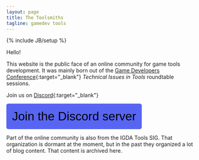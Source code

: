 ```yaml
---
layout: page
title: The Toolsmiths
tagline: gamedev tools
---
```

{% include JB/setup %}

Hello!

This website is the public face of an online community for game tools development. It was mainly born out of the [Game Developers Conference](https://gdconf.com){:target="_blank"} _Technical Issues in Tools_ roundtable sessions.

Join us on [Discord](https://discord.gg/k4PuzbZ){:target="_blank"}

<a href="https://discord.gg/k4PuzbZ" target="_blank">
    <button>Join the Discord server</button>
</a>

Part of the online community is also from the IGDA Tools SIG. That organization is dormant at the moment, but in the past they organized a lot of blog content. That content is archived here.

<style>
    button {
        background-color: #5865F2;
        font-size: 2rem;
        border: none;
        height: fit-content;
        border-radius: 5px;
        padding: 15px
    }
</style>

